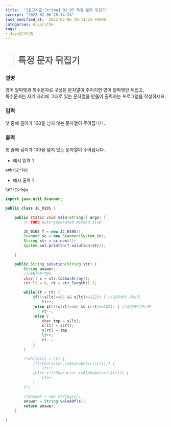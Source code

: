 ```yaml
---
title:  "[알고리즘:String] 01_05 특정 문자 뒤집기"
excerpt: "2022-02-06 20:14:24"
last_modified_at:  2022-02-06 20:14:24 +0900
categories: Algorithm
tags:
- Java알고리즘
---
```


># 특정 문자 뒤집기  

### 설명  

영어 알파벳과 특수문자로 구성된 문자열이 주어지면 영어 알파벳만 뒤집고,  
특수문자는 자기 자리에 그대로 있는 문자열을 만들어 출력하는 프로그램을 작성하세요.  


### 입력  

첫 줄에 길이가 100을 넘지 않는 문자열이 주어집니다.  


### 출력  

첫 줄에 길이가 100을 넘지 않는 문자열이 주어집니다.  


- 예시 입력 1   
```
a#b!GE*T@S
```
- 예시 출력 1  
```
S#T!EG*b@a
```


```java
import java.util.Scanner;

public class JC_0105 {

	public static void main(String[] args) {
		// TODO Auto-generated method stub

		JC_0105 T = new JC_0105();
		Scanner sc = new Scanner(System.in);
		String str = sc.next();
		System.out.println(T.solution(str));

	}

	public String solution(String str) {
		String answer;
		//a#b!GE*T@S
		char[] s = str.toCharArray();
		int lt = 0, rt = str.length()-1;

		while(lt < rt) {
			if(!(s[lt]>=65 && s[lt]<=122)) { //알파벳이 아니면
				lt++;
			}else if(!(s[rt]>=65 && s[rt]<=122)) { //알파벳이아니면
				rt--;
			}else {
				char tmp = s[lt];
				s[lt] = s[rt];
				s[rt] = tmp;
				lt++;
				rt--;
			}
		}

		/*while(lt < rt) {
			if(!Character.isAlphabetic(s[lt])) {
				lt++;
			}else if(!Character.isAlphabetic(s[rt])) {
				rt++;
			}
		}*/

		//answer = new String(s);
		answer = String.valueOf(s);
		return answer;
	}

}



```
